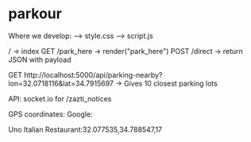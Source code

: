 parkour
=======


Where we develop:
--> style.css
--> script.js

/ -> index
GET /park_here -> render("park_here")
POST /direct -> return JSON with payload

GET http://localhost:5000/api/parking-nearby?lon=32.0718116&lat=34.7915697 -> Gives 10 closest parking lots

API:
socket.io for /zazti_notices


GPS coordinates:
Google:

Uno Italian Restaurant:32.077535,34.788547,17